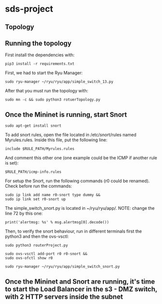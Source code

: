 # sds-project

## Topology

## Running the topology
First install the dependencies with:
```
pip3 install -r requirements.txt
```
First, we had to start the Ryu Manager: 
```
sudo ryu-manager ~/ryu/ryu/app/simple_switch_13.py
```
After that you must run the topology with:
```
sudo mn -c && sudo python3 rotuerTopology.py
```
## Once the Mininet is running, start Snort
```
sudo apt-get install snort
```
To add snort rules, open the file located in /etc/snort/rules named Myrules.rules. Inside this file, put the following line:
```
include $RULE_PATH/Myrules.rules
```
And comment this other one (one example could be the ICMP if another rule is set):
```
$RULE_PATH/icmp-info.rules 
```
For setup the Snort, run the following commands (r0 could be renamed). Check before run the commands:
```
sudo ip link add name r0-snort type dummy &&
sudo ip link set r0-snort up
```
The simple_switch_snort.py is located in ~/ryu/ryu/app/. NOTE: change the line 72 by this one:
```
print('alertmsg: %s' % msg.alertmsg[0].decode())
```
Then, to verify the snort behaviour, run in different terminals first the python3 and then the ovs-vsctl:
```
sudo python3 routerProject.py
```
```
sudo ovs-vsctl add-port r0 r0-snort &&
sudo ovs-ofctl show r0
```
```
sudo ryu-manager ~/ryu/ryu/app/simple_switch_snort.py
```

## Once the Mininet and Snort are running, it's time to start the Load Balancer in the s3 - DMZ switch, with 2 HTTP servers inside the subnet

